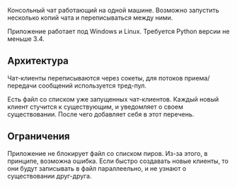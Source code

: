 Консольный чат работающий на одной машине. Возможно запустить несколько копий чата и переписываться между ними.

Приложение работает под Windows и Linux. Требуется Python версии не меньше 3.4.

## Архитектура

Чат-клиенты переписываются через сокеты, для потоков приема/передачи сообщений используется тред-пул.

Есть файл со списком уже запущенных чат-клиентов. Каждый новый клиент стучится к существующим, и уведомляет о своем существовании. После чего добавляет себя в этот перечень.

## Ограничения

Приложение не блокирует файл со списком пиров. Из-за этого, в принципе, возможна ошибка. Если быстро создавать новые клиенты, то они будут записывать в файл параллеельно, и не узнают о существовании друг-друга. 
